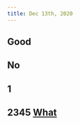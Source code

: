 ```yaml
---
title: Dec 13th, 2020
---
```


## Good
## No
## 1
## 2345 [What](https://github.com/logseq/logseq/blob/master/README.md)
##
